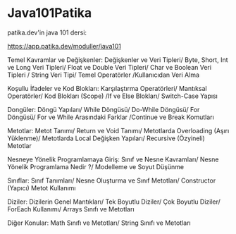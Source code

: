 # Java101Patika

patika.dev'in java 101 dersi:

https://app.patika.dev/moduller/java101


Temel Kavramlar ve Değişkenler: Değişkenler ve Veri Tipleri/ Byte, Short, Int ve Long Veri Tipleri/ Float ve Double Veri Tipleri/ Char ve Boolean Veri Tipleri
                              / String Veri Tipi/ Temel Operatörler /Kullanıcıdan Veri Alma
                              
Koşullu İfadeler ve Kod Blokları: Karşılaştırma Operatörleri/ Mantıksal Operatörler/ Kod Blokları (Scope) /If ve Else Blokları/ Switch-Case Yapısı

Dongüler: Döngü Yapıları/ While Döngüsü/ Do-While Döngüsü/ For Döngüsü/ For ve While Arasındaki Farklar /Continue ve Break Komutları

Metotlar: Metot Tanımı/ Return ve Void Tanımı/ Metotlarda Overloading (Aşırı Yüklenme)/ Metotlarda Local Değişken Yapıları/ Recursive (Özyineli) Metotlar

Nesneye Yönelik Programlamaya Giriş: Sınıf ve Nesne Kavramları/ Nesne Yönelik Programlama Nedir ?/ Modelleme ve Soyut Düşünme

Sınıflar: Sınıf Tanımları/ Nesne Oluşturma ve Sınıf Metotları/ Constructor (Yapıcı) Metot Kullanımı

Diziler: Dizilerin Genel Mantıkları/ Tek Boyutlu Diziler/ Çok Boyutlu Diziler/ ForEach Kullanımı/ Arrays Sınıfı ve Metotları

Diğer Konular: Math Sınıfı ve Metotları/ String Sınıfı ve Metotları
